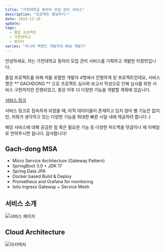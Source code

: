 ```yaml
---
title: "가천대학교 동아리 모집 관리 서비스"
description: "프로젝트 홍보하기~"
date: 2024-12-10
update:
tags:
  - 졸업 프로젝트
  - 가천대학교
  - 동아리
series: "주니어 백엔드 개발자의 MSA 개발기"
---
```


안녕하세요, 저는 가천대학교 동아리 모집 관리 서비스를 기획하고 개발한 이창민입니다.

졸업 프로젝트를 위해 저를 포함한 개발자 4명에서 진행하게 된 프로젝트인데요, 서비스 명은 ** GACHDONG ** 으로 프로젝트 심사와 보고서 작성으로 인해 심사를 위한 서비스 구현까지만 진행되었고, 종강 이후 더 다양한 기능을 개발할 계획에 있습니다.

[서비스 링크](https://www.gachdong.club/)

서비스 링크로 접속하게 되었을 때, 아직 데이터들이 존재하고 있지 않아 별 기능은 없지만, 저희가 생각하고 있는 다양한 기능을 최대한 빠른 시일 내에 제공하려 합니다 :)

해당 서비스에 대해 궁금한 점 혹은 필요한 기능 등 다양한 피드백을 댓글이나 제 이메일로 연락주시면 됩니다. 감사합니다!

## Gach-dong MSA

- Micro Service Architecture (Gateway Pattern)
- SpringBoot 3.0 + JDK 17
- Spring Data JPA
- Docker based Build & Deploy
- Prometheus and Grafana for monitoring
- Istio Ingress Gateway + Service Mesh

## 서비스 소개

![서비스 페이지](https://i.imgur.com/sfTB3Oe.png)

## Cloud Architecture

![아키텍처](https://i.imgur.com/lS1R6Mx.png)
